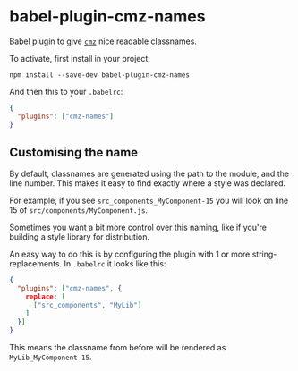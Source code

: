 # babel-plugin-cmz-names

Babel plugin to give [`cmz`](https://github.com/joshwnj/cmz) nice readable classnames.

To activate, first install in your project:

```
npm install --save-dev babel-plugin-cmz-names
```

And then this to your `.babelrc`:

```json
{
  "plugins": ["cmz-names"]
}
```

## Customising the name

By default, classnames are generated using the path to the module, and the line number. This makes it easy to find exactly where a style was declared.

For example, if you see `src_components_MyComponent-15` you will look on line 15 of `src/components/MyComponent.js`.

Sometimes you want a bit more control over this naming, like if you're building a style library for distribution.

An easy way to do this is by configuring the plugin with 1 or more string-replacements. In `.babelrc` it looks like this:

```json
{
  "plugins": ["cmz-names", {
    replace: [
      ["src_components", "MyLib"]
    ]
  }]
}
```

This means the classname from before will be rendered as `MyLib_MyComponent-15`.
